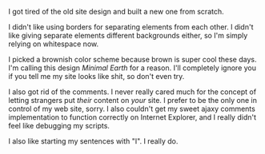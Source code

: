 I got tired of the old site design and built a new one from scratch.

I didn't like using borders for separating elements from each other. I didn't like giving separate elements different backgrounds either, so I'm simply relying on whitespace now.

I picked a brownish color scheme because brown is super cool these days. I'm calling this design _Minimal Earth_ for a reason. I'll completely ignore you if you tell me my site looks like shit, so don't even try.

I also got rid of the comments. I never really cared much for the concept of letting strangers put _their_ content on _your_ site. I prefer to be the only one in control of my web site, sorry. I also couldn't get my sweet ajaxy comments implementation to function correctly on Internet Explorer, and I really didn't feel like debugging my scripts.

I also like starting my sentences with "I". I really do.
